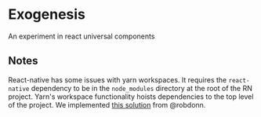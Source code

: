 # Exogenesis

An experiment in react universal components

## Notes

React-native has some issues with yarn workspaces. It requires the `react-native` dependency to be in the `node_modules` directory at the root of the RN project. Yarn's workspace functionality hoists dependencies to the top level of the project. We implemented [this solution](https://github.com/react-community/create-react-native-app/issues/340#issuecomment-388588101) from @robdonn.
